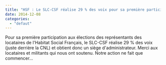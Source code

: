 ```yaml
---
title: "HSF : Le SLC-CSF réalise 29 % des voix pour sa première participation aux élections !"
date: 2014-12-08
categories: 
  - "defaut"
---
```


Pour sa première participation aux élections des représentants des locataires de l'Habitat Social Français, le SLC-CSF réalise 29 % des voix (juste derrière la CNL) et obtient donc un siège d'administrateur. Merci aux locataires et militants qui nous ont soutenu. Notre action ne fait que commencer...
